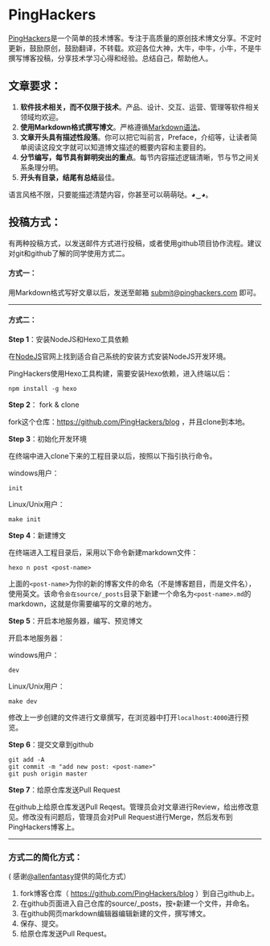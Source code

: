 PingHackers
===========

[PingHackers](http://pinghackers.com/)是一个简单的技术博客。专注于高质量的原创技术博文分享。不定时更新，鼓励原创，鼓励翻译，不转载。欢迎各位大神，大牛，中牛，小牛，不是牛撰写博客投稿，分享技术学习心得和经验。总结自己，帮助他人。

## 文章要求：

1. **软件技术相关，而不仅限于技术**。产品、设计、交互、运营、管理等软件相关领域均欢迎。
2. **使用Markdown格式撰写博文**。严格遵循[Markdown语法](http://daringfireball.net/projects/markdown/syntax)。
3. **文章开头具有描述性段落**。你可以把它叫前言，Preface，介绍等，让读者简单阅读这段文字就可以知道博文描述的概要内容和主要目的。
2. **分节编写，每节具有鲜明突出的重点**。每节内容描述逻辑清晰，节与节之间关系条理分明。
5. **开头有目录，结尾有总结**最佳。

语言风格不限，只要能描述清楚内容，你甚至可以萌萌哒。◕‿◕。 


## 投稿方式：
有两种投稿方式，以发送邮件方式进行投稿，或者使用github项目协作流程。建议对git和github了解的同学使用方式二。

#### 方式一：
用Markdown格式写好文章以后，发送至邮箱 [submit@pinghackers.com](submit@pinghackers.com) 即可。


***


#### 方式二：

**Step 1**：安装NodeJS和Hexo工具依赖

在[NodeJS](http://nodejs.org/)官网上找到适合自己系统的安装方式安装NodeJS开发环境。

PingHackers使用Hexo工具构建，需要安装Hexo依赖，进入终端以后：

    npm install -g hexo

**Step 2**： fork & clone

fork这个仓库：https://github.com/PingHackers/blog  ，并且clone到本地。

**Step 3**：初始化开发环境

在终端中进入clone下来的工程目录以后，按照以下指引执行命令。

windows用户：

    init

Linux/Unix用户：

    make init

**Step 4**：新建博文

在终端进入工程目录后，采用以下命令新建markdown文件： 

    hexo n post <post-name>
    
上面的`<post-name>`为你的新的博客文件的命名（不是博客题目，而是文件名），使用英文。该命令`会在source/_posts`目录下新建一个命名为`<post-name>.md`的markdown，这就是你需要编写的文章的地方。

**Step 5**：开启本地服务器，编写、预览博文


开启本地服务器：

windows用户：

    dev
    
Linux/Unix用户：
    
    make dev

修改上一步创建的文件进行文章撰写，在浏览器中打开`localhost:4000`进行预览。

**Step 6**：提交文章到github

    git add -A 
    git commit -m "add new post: <post-name>"
    git push origin master

**Step 7**：给原仓库发送Pull Request

在github上给原仓库发送Pull Reqest。管理员会对文章进行Review，给出修改意见。修改没有问题后，管理员会对Pull Request进行Merge，然后发布到PingHackers博客上。


***

### 方式二的简化方式：

 ( 感谢[@allenfantasy](https://github.com/allenfantasy)提供的简化方式）

1. fork博客仓库（ https://github.com/PingHackers/blog ）到自己github上。
2. 在github页面进入自己仓库的source/_posts，按`+`新建一个文件，并命名。
3. 在github网页markdown编辑器编辑新建的文件，撰写博文。
4. 保存、提交。
5. 给原仓库发送Pull Request。

